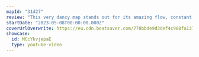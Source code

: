 ```yaml
---
mapId: "31d27"
review: "This very dancy map stands out for its amazing flow, constant side to side movement, great stack usage emphasis and gameplay-wise, and nice V2 lightshow!"
startDate: "2023-05-08T00:00:00.000Z"
coverUrlOverwrite: https://eu.cdn.beatsaver.com/778bbde9d3def4c988fa137cb3a2e0424b6cc1b7.jpg
showcase:
  id: MCcYkvjepaE
  type: youtube-video
---
```

